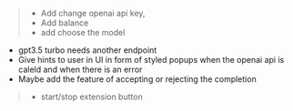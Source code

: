 > - Add change openai api key, 
> - Add balance 
> - add choose the model 
- gpt3.5 turbo needs another endpoint 
- Give hints to user in UI in form of styled popups when the openai api is caleld and when there is an error
 - Maybe add the feature of accepting or rejecting the completion
> - start/stop extension button 

